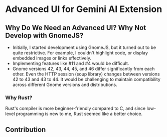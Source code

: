 # Advanced UI for Gemini AI Extension

## Why Do We Need an Advanced UI? Why Not Develop with GnomeJS?

* Initially, I started development using GnomeJS, but it turned out to be quite restrictive. For example, I couldn't highlight code, or display embedded images or links effectively.
* Implementing features like #11 and #4 would be difficult.
* Gnome versions 42, 43, 44, 45, and 46 differ significantly from each other. Even the HTTP session (soup library) changes between versions 42 to 43 and 43 to 44. It would be challenging to maintain compatibility across different Gnome versions and distributions.

### Why Rust?

Rust's compiler is more beginner-friendly compared to C, and since low-level programming is new to me, Rust seemed like a better choice.

## Contribution
